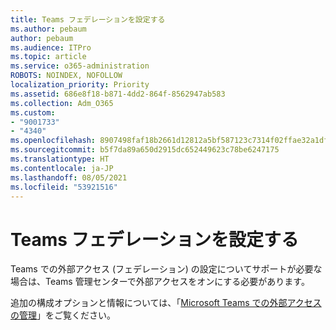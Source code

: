 ```yaml
---
title: Teams フェデレーションを設定する
ms.author: pebaum
author: pebaum
ms.audience: ITPro
ms.topic: article
ms.service: o365-administration
ROBOTS: NOINDEX, NOFOLLOW
localization_priority: Priority
ms.assetid: 686e8f18-b871-4dd2-864f-8562947ab583
ms.collection: Adm_O365
ms.custom:
- "9001733"
- "4340"
ms.openlocfilehash: 8907498faf18b2661d12812a5bf587123c7314f02ffae32a1df9d073e6767401
ms.sourcegitcommit: b5f7da89a650d2915dc652449623c78be6247175
ms.translationtype: HT
ms.contentlocale: ja-JP
ms.lasthandoff: 08/05/2021
ms.locfileid: "53921516"
---
```

# <a name="set-up-teams-federation"></a>Teams フェデレーションを設定する

Teams での外部アクセス (フェデレーション) の設定についてサポートが必要な場合は、Teams 管理センターで外部アクセスをオンにする必要があります。

追加の構成オプションと情報については、「[Microsoft Teams での外部アクセスの管理](https://docs.microsoft.com/microsoftteams/manage-external-access)」をご覧ください。
